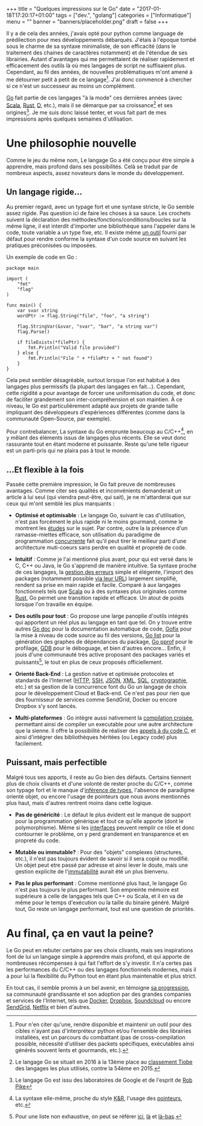 +++
title      = "Quelques impressions sur le Go"
date       = "2017-01-18T17:20:17+01:00"
tags       = ["dev.", "golang"]
categories = ["Informatique"]
menu       = ""
banner     = "banners/placeholder.png"
draft      = false
+++

Il y a de cela des années, j'avais opté pour python comme language de prédilection pour mes développements débarqués. J'étais à l'époque tombé sous le charme de sa syntaxe minimaliste, de son efficacité (dans le traitement des chaines de caractères notamment) et de l'étendue de ses librairies. Autant d'avantages qui me permettaient de réaliser rapidement et efficacement des outils là où mes langages de script ne suffisaient plus. Cependant, au fil des années, de nouvelles problématiques m'ont amené à me détourner petit à petit de ce langage[^1]. J'ai donc commencé à chercher si ce n'est un successeur au moins un complément.


[Go](https://golang.org/) fait partie de ces langages "à la mode" ces dernières années (avec [Scala](https://www.scala-lang.org/), [Rust](https://www.rust-lang.org), [D](http://dlang.org/), etc.), mais il se démarque par sa croissance[^2] et ses origines[^3]. Je me suis donc laissé tenter, et vous fait part de mes impressions après quelques semaines d'utilisation.

[^1]: Pour n'en citer qu'une, rendre disponible et maintenir un outil pour des cibles n'ayant pas d'interpréteur python et/ou l'ensemble des librairies installées, est un parcours du combattant (pas de cross-compilation possible, nécessité d'utiliser des packets spécifiques, exécutables ainsi générés souvent lents et gourmands, etc.).
[^2]: Le langage Go se situait en 2016 à la 13ème place au [classement Tiobe](http://www.tiobe.com/tiobe-index/) des langages les plus utilisés, contre la 54ème en 2015.
[^3]: Le langage Go est issu des laboratoires de Google et de l'esprit de [Rob Pike](https://en.wikipedia.org/wiki/Rob_Pike)


# Une philosophie nouvelle

Comme le jeu du même nom, Le langage Go a été conçu pour être simple à apprendre, mais profond dans ses possibilités. Celà se traduit par de nombreux aspects, assez novateurs dans le monde du développement.

## Un langage rigide...

Au premier regard, avec un typage fort et une syntaxe stricte, le Go semble assez rigide. Pas question ici de faire les choses à sa sauce. Les crochets suivent la déclaration des méthodes/fonctions/conditions/boucles sur la même ligne, il est interdit d'importer une bibliothèque sans l'appeler dans le code, toute variable a un type fixe, etc. Il existe même [un outil](https://blog.golang.org/go-fmt-your-code) fourni par défaut pour rendre conforme la syntaxe d'un code source en suivant les pratiques préconisées ou imposées.

Un exemple de code en Go :

    package main

    import (
        "fmt"
        "flag"
    )

    func main() {
        var svar string
        wordPtr := flag.String("file", "foo", "a string")

        flag.StringVar(&svar, "svar", "bar", "a string var")
        flag.Parse()

        if fileExists(*filePtr) {
            fmt.Println("Valid file provided")
        } else {
            fmt.Println("File " + *filePtr + " not found")
        }
    }

Cela peut sembler désagréable, surtout lorsque l'on est habitué à des langages plus permissifs (la plupart des langages en fait...). Cependant, cette rigidité a pour avantage de forcer une uniformisation du code, et donc de faciliter grandement son inter-compréhension et son maintien. À ce niveau, le Go est particulièrement adapté aux projets de grande taille impliquant des développeurs d'expériences différentes (comme dans la communauté Open-Source, par exemple).

Pour contrebalancer, La syntaxe du Go emprunte beaucoup au C/C++[^4], en y mêlant des éléments issus de langages plus récents. Elle se veut donc rassurante tout en étant moderne et puissante. Reste qu'une telle rigueur est un parti-pris qui ne plaira pas à tout le monde.

[^4]: La syntaxe elle-même, proche du style [K&R](https://fr.wikipedia.org/wiki/Style_d'indentation#Style_K.26R), l'usage des [pointeurs](https://blog.golang.org/gos-declaration-syntax), etc.


## ...Et flexible à la fois

Passée cette première impression, le Go fait preuve de nombreuses avantages. Comme citer ses qualités et inconvénients demanderait un article à lui seul (qui viendra peut-être, qui sait), je ne m'attarderai que sur ceux qui m'ont semblé les plus marquants :

 - **Optimisé et optimisable** : Le langage Go, suivant le cas d'utilisation, n'est pas forcément le plus rapide ni le moins gourmand, comme le montrent les [études](https://days2011.scala-lang.org/sites/days2011/files/ws3-1-Hundt.pdf) sur le sujet. Par contre, outre la la présence d'un ramasse-miettes efficace, son utilisation du paradigme de programmation [concurrente](https://blog.golang.org/concurrency-is-not-parallelism) fait qu'il peut tirer le meilleur parti d'une architecture muti-coeurs sans perdre en qualité et propreté de code.

 - **Intuitif** : Comme je l'ai mentionné plus avant, pour qui est versé dans le C, C++ ou Java, le Go s'apprend de manière intuitive. Sa syntaxe proche de ces langages, la [gestion des erreurs](https://blog.golang.org/error-handling-and-go) simple et élégente, l'import des packages (notamment possible [via leur URL](https://golang.org/doc/code.html#ImportPaths)) largement simplifié, rendent sa prise en main rapide et facile. Comparé à aux langages fonctionnels tels que [Scala](https://www.scala-lang.org/) ou à des syntaxes plus originales comme [Rust](https://www.rust-lang.org), Go permet une transition rapide et efficace. Un atout de poids lorsque l'on travaille en équipe.

 - **Des outils pour tout** : Go propose une large panoplie d'outils intégrés qui apportent un réel plus au langage en tant que tel. On y trouve entre autres [Go doc](https://blog.golang.org/godoc-documenting-go-code) pour la documentation automatique de code, [Gofix](https://blog.golang.org/introducing-gofix) pour la mise à niveau de code source au fil des versions, [Go list](https://golang.org/cmd/go/#hdr-List_packages) pour la génération des graphes de dépendances du package, [Go pprof](https://blog.golang.org/profiling-go-programs) pour le profilage, [GDB](https://blog.golang.org/debugging-go-code-status-report) pour le déboguage, et bien d'autres encore... Enfin, il jouis d'une communauté très active proposant des packages variés et puissants[^5], le tout en plus de ceux proposés officiellement.
 
 - **Orienté Back-End** : La gestion native et optimisée protocoles et standards de l'Internet ([HTTP](https://golang.org/pkg/net/http/), [SSH](https://godoc.org/golang.org/x/crypto/ssh), [JSON](https://golang.org/pkg/encoding/json/), [XML](https://golang.org/pkg/encoding/xml/), [SQL](https://golang.org/pkg/database/sql/), [cryptographie](https://golang.org/pkg/crypto/), etc.) et sa gestion de la concurrence font du Go un langage de choix pour le développement Cloud et Back-end. Ce n'est pas pour rien que des fournisseur de services comme SendGrid, Docker ou encore Dropbox s'y sont lancés.

 - **Multi-plateformes** : Go intègre aussi nativement la [compilation croisée](https://dave.cheney.net/2015/08/22/cross-compilation-with-go-1-5), permettant ainsi de compiler un executable pour une autre architecture que la sienne. Il offre la possibilité de réaliser des [appels à du code C](https://blog.golang.org/c-go-cgo), et ainsi d'intégrer des bibliothèques héritées (ou Legacy code) plus facilement.

<!-- Built with concurrency in mind -->

[^5]: Pour une liste non exhaustive, on peut se référer [ici](https://github.com/golang/go/wiki/Projects), [là](https://github.com/avelino/awesome-go) et [là-bas](http://www.mjhall.org/golang-data-science-libraries/).


## Puissant, mais perfectible

Malgré tous ses apports, il reste au Go bien des défauts. Certains tiennent plus de choix clivants et d'une volonté de rester proche du C/C++, comme son typage fort et le manque d'[inférence de types](https://fr.wikipedia.org/wiki/Inf%C3%A9rence_de_types), l'absence de paradigme orienté objet, ou encore l'usage de pointeurs que nous avons mentionnés plus haut, mais d'autres rentrent moins dans cette logique.

 - **Pas de généricité** : Le défaut le plus évident est le manque de support pour la programmation générique et tout ce qu'elle apporte (dont le polymorphisme). Même si les [interfaces](http://golangtutorials.blogspot.fr/2011/06/polymorphism-in-go.html) peuvent remplir ce rôle et donc contourner le problème, on y perd grandement en transparence et en propreté du code.

 - **Mutable ou immutable?** : Pour des "objets" complexes (structures, etc.), il n'est pas toujours évident de savoir si il sera copié ou modifié. Un objet peut etre passé par adresse et ainsi lever le doute, mais une gestion explicite de l'[immutabilité](https://fr.wikipedia.org/wiki/Objet_immuable) aurait été un plus bienvenu.

 - **Pas le plus performant** : Comme mentionné plus haut, le langage Go n'est pas toujours le plus performant. Son empreinte mémoire est supérieure à celle de langages tels que C++ ou Scala, et il en va de même pour le temps d'exécution ou la taille du binaire généré. Malgré tout, Go reste un langage performant, tout est une question de priorités.


# Au final, ça en vaut la peine?

Le Go peut en rebuter certains par ses choix clivants, mais ses inspirations font de lui un langage simple à apprendre mais profond, et qui apporte de nombreuses récompenses à qui fait l'effort de s'y investir. Il n'a certes pas les performances du C/C++ ou des langages fonctionnels modernes, mais il a pour lui la flexibilité du Python tout en étant plus maintenable et plus strict.

En tout cas, il semble promis à un bel avenir, en témoigne [sa progression](http://www.tiobe.com/tiobe-index/go/), sa communauté grandissante et son adoption par des grandes companies et services de l'Internet, tels que [Docker](http://fr.slideshare.net/jpetazzo/docker-and-go-why-did-we-decide-to-write-docker-in-go), [Dropbox](https://blogs.dropbox.com/tech/2014/07/open-sourcing-our-go-libraries/), [Soundcloud](https://developers.soundcloud.com/blog/go-at-soundcloud) ou encore [SendGrid](https://sendgrid.com/blog/convince-company-go-golang/), [Netflix](https://github.com/Netflix/rend) et bien d'autres.